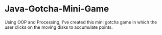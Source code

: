 # Java-Gotcha-Mini-Game
Using OOP and Processing, I've created this mini gotcha game in which the user clicks on the moving disks to accumulate points.
